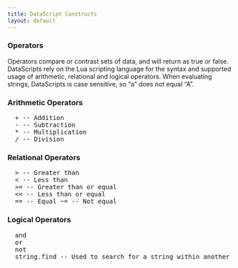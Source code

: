 ```yaml
---
title: DataScript Constructs
layout: default
---
```

### Operators

Operators compare or contrast sets of data, and will return as true or false. DataScripts rely on the Lua scripting language for the syntax and supported usage of arithmetic, relational and logical operators. When evaluating strings, DataScripts is case sensitive, so “a” does not equal “A”.

### Arithmetic Operators

<pre crayon="false">
  + -- Addition 
  - -- Subtraction 
  * -- Multiplication 
  / -- Division
</pre>

### Relational Operators

<pre crayon="false">
  &gt; -- Greater than 
  &lt; -- Less than 
  &gt;= -- Greater than or equal 
  &lt;= -- Less than or equal 
  == -- Equal ~= -- Not equal
</pre>

### Logical Operators

<pre crayon="false">
  and 
  or 
  not 
  string.find -- Used to search for a string within another string.
</pre>